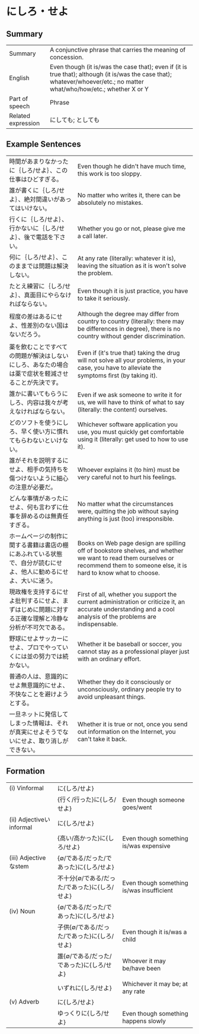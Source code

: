 # にしろ・せよ

## Summary

<table><tr>   <td>Summary</td>   <td>A conjunctive phrase that carries the meaning of concession.</td></tr><tr>   <td>English</td>   <td>Even though (it is/was the case that); even if (it is true that); although (it is/was the case that); whatever/whoever/etc.; no matter what/who/how/etc.; whether X or Y</td></tr><tr>   <td>Part of speech</td>   <td>Phrase</td></tr><tr>   <td>Related expression</td>   <td>にしても; としても</td></tr></table>

## Example Sentences

<table><tr>   <td>時間があまりなかったに｛しろ/せよ｝、この仕事はひどすぎる。</td>   <td>Even though he didn't have much time, this work is too sloppy.</td></tr><tr>   <td>誰が書くに｛しろ/せよ｝、絶対間違いがあってはいけない。</td>   <td>No matter who writes it, there can be absolutely no mistakes.</td></tr><tr>   <td>行くに｛しろ/せよ｝、行かないに｛しろ/せよ｝、後で電話を下さい。</td>   <td>Whether you go or not, please give me a call later.</td></tr><tr>   <td>何に｛しろ/せよ｝、このままでは問題は解決しない。</td>   <td>At any rate (literally: whatever it is), leaving the situation as it is won't solve the problem.</td></tr><tr>   <td>たとえ練習に｛しろ/せよ｝、真面目にやらなければならない。</td>   <td>Even though it is just practice, you have to take it seriously.</td></tr><tr>   <td>程度の差はあるにせよ、性差別のない国はないだろう。</td>   <td>Although the degree may differ from country to country (literally: there may be differences in degree), there is no country without gender discrimination.</td></tr><tr>   <td>薬を飲むことですべての問題が解決はしないにしろ、あなたの場合は薬で症状を軽減させることが先決です。</td>   <td>Even if (it's true that) taking the drug will not solve all your problems, in your case, you have to alleviate the symptoms ﬁrst (by taking it).</td></tr><tr>   <td>誰かに書いてもらうにしろ、内容は我々が考えなければならない。</td>   <td>Even if we ask someone to write it for us, we will have to think of what to say (literally: the content) ourselves.</td></tr><tr>   <td>どのソフトを使うにしろ、早く使い方に慣れてもらわないといけない。</td>   <td>Whichever software application you use, you must quickly get comfortable using it (literally: get used to how to use it).</td></tr><tr>   <td>誰がそれを説明するにせよ、相手の気持ちを傷つけないように細心の注意が必要だ。</td>   <td>Whoever explains it (to him) must be very careful not to hurt his feelings.</td></tr><tr>   <td>どんな事情があったにせよ、何も言わずに仕事を辞めるのは無責任すぎる。</td>   <td>No matter what the circumstances were, quitting the job without saying anything is just (too) irresponsible.</td></tr><tr>   <td>ホームページの制作に関する書籍は書店の棚にあふれている状態で、自分が読むにせよ、他人に勧めるにせよ、大いに迷う。</td>   <td>Books on Web page design are spilling off of bookstore shelves, and whether we want to read them ourselves or recommend them to someone else, it is hard to know what to choose.</td></tr><tr>   <td>現政権を支持するにせよ批判するにせよ、まずはじめに問題に対する正確な理解と冷静な分析が不可欠である。</td>   <td>First of all, whether you support the current administration or criticize it, an accurate understanding and a cool analysis of the problems are indispensable.</td></tr><tr>   <td>野球にせよサッカーにせよ、プロでやっていくには並の努力では続かない。</td>   <td>Whether it be baseball or soccer, you cannot stay as a professional player just with an ordinary effort.</td></tr><tr>   <td>普通の人は、意識的にせよ無意識的にせよ、不快なことを避けようとする。</td>   <td>Whether they do it consciously or unconsciously, ordinary people try to avoid unpleasant things.</td></tr><tr>   <td>一旦ネットに発信してしまった情報は、それが真実にせよそうでないにせよ、取り消しができない。</td>   <td>Whether it is true or not, once you send out information on the Internet, you can't take it back.</td></tr></table>

## Formation

<table class="table"><tbody><tr class="tr head"><td class="td"><span class="numbers">(i)</span> <span class="bold">Vinformal</span></td><td class="td"><span class="concept">に</span><span>{</span><span class="concept">しろ</span><span>/</span><span class="concept">せよ</span><span>}</span></td><td class="td"></td></tr><tr class="tr"><td class="td"></td><td class="td"><span>{行く/行った}</span><span class="concept">に</span><span>{</span><span class="concept">しろ</span><span>/</span><span class="concept">せよ</span><span>}</span></td><td class="td"><span>Even though someone goes/went</span></td></tr><tr class="tr head"><td class="td"><span class="numbers">(ii)</span> <span class="bold">Adjectiveいinformal</span></td><td class="td"><span class="concept">に</span><span>{</span><span class="concept">しろ</span><span>/</span><span class="concept">せよ</span><span>}</span></td><td class="td"></td></tr><tr class="tr"><td class="td"></td><td class="td"><span>{高い/高かった}</span><span class="concept">に</span><span>{</span><span class="concept">しろ</span><span>/</span><span class="concept">せよ</span><span>}</span></td><td class="td"><span>Even though something is/was expensive</span></td></tr><tr class="tr head"><td class="td"><span class="numbers">(iii)</span> <span class="bold">Adjectiveなstem</span></td><td class="td"><span>{∅/である/だった/であった}</span><span class="concept">に</span><span>{</span><span class="concept">しろ</span><span>/<span class="concept">せよ</span><span>}</span></span></td><td class="td"></td></tr><tr class="tr"><td class="td"></td><td class="td"><span>不十分{∅/である/だった/であった}</span><span class="concept">に</span><span>{</span><span class="concept">しろ</span><span>/</span><span class="concept">せよ</span><span>}</span></td><td class="td"><span>Even though something is/was insufficient</span></td></tr><tr class="tr head"><td class="td"><span class="numbers">(iv)</span> <span class="bold">Noun</span></td><td class="td"><span>{∅/である/だった/であった}</span><span class="concept">に</span><span>{</span><span class="concept">しろ</span><span>/</span><span class="concept">せよ</span><span>}</span></td><td class="td"></td></tr><tr class="tr"><td class="td"></td><td class="td"><span>子供{∅/である/だった/であった}</span><span class="concept">に</span><span>{</span><span class="concept">しろ</span><span>/</span><span class="concept">せよ</span><span>}</span></td><td class="td"><span>Even though it is/was a child</span></td></tr><tr class="tr"><td class="td"></td><td class="td"><span>誰{∅/である/だった/であった}</span><span class="concept">に</span><span>{</span><span class="concept">しろ</span><span>/</span><span class="concept">せよ</span><span>}</span></td><td class="td"><span>Whoever it may be/have been</span></td></tr><tr class="tr"><td class="td"></td><td class="td"><span>いずれ</span><span class="concept">に</span><span>{</span><span class="concept">しろ</span><span>/</span><span class="concept">せよ</span><span>}</span></td><td class="td"><span>Whichever it may be; at any rate</span></td></tr><tr class="tr head"><td class="td"><span class="numbers">(v)</span> <span class="bold">Adverb</span></td><td class="td"><span class="concept">に</span><span>{</span><span class="concept">しろ</span><span>/</span><span class="concept">せよ</span><span>}</span></td><td class="td"></td></tr><tr class="tr"><td class="td"></td><td class="td"><span>ゆっくり</span><span class="concept">に</span><span>{</span><span class="concept">しろ</span><span>/</span><span class="concept">せよ</span><span>}</span></td><td class="td"><span>Even though something happens slowly</span></td></tr></tbody></table>

